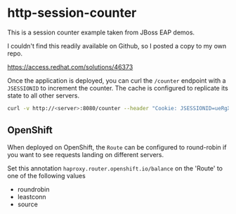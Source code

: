# http-session-counter

This is a session counter example taken from JBoss EAP demos.

I couldn't find this readily available on Github, so I posted a copy to my own repo.

https://access.redhat.com/solutions/46373

Once the application is deployed, you can curl the `/counter` endpoint with a `JSESSIONID` to increment the counter.  The cache is configured to replicate its state to all other servers.

```bash
curl -v http://<server>:8080/counter --header "Cookie: JSESSIONID=ueRgXKhBFRjRubmyzF5z2LjZZIdJzi_nG2zUA-2y"
```




## OpenShift

When deployed on OpenShift, the `Route` can be configured to round-robin if you want to see requests landing on different servers.

Set this annotation `haproxy.router.openshift.io/balance` on the 'Route' to one of the following values

- roundrobin
- leastconn
- source
